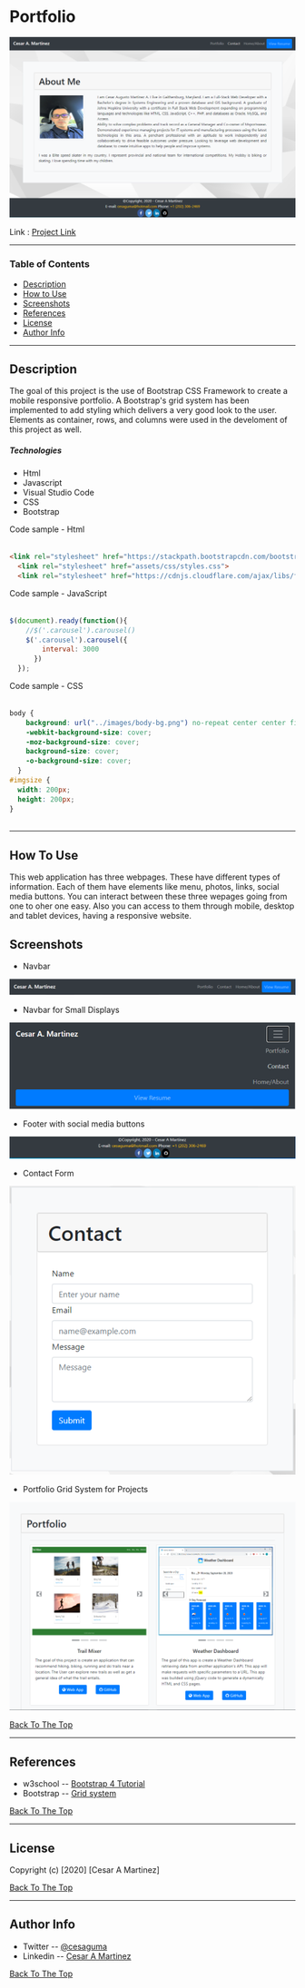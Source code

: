 # Portfolio

![picture](assets/images/Readme/PortfolioIndex.png)

Link : [Project Link](https://cesaraugustomartinez.github.io/Portfolio/)

---

### Table of Contents

- [Description](#description)
- [How to Use](#how-to-use)
- [Screenshots](#screenshots)
- [References](#references)
- [License](#license)
- [Author Info](#author-info)

---

## Description

The goal of this project is the use of Bootstrap CSS Framework to create a mobile responsive portfolio. A Bootstrap's grid system has been implemented to add styling which delivers a very good look to the user. Elements as container, rows, and columns were used in the develoment of this project as well. 

##### Technologies

- Html
- Javascript
- Visual Studio Code
- CSS
- Bootstrap

Code sample - Html

```html

<link rel="stylesheet" href="https://stackpath.bootstrapcdn.com/bootstrap/4.5.2/css/bootstrap.min.css" integrity="sha384-JcKb8q3iqJ61gNV9KGb8thSsNjpSL0n8PARn9HuZOnIxN0hoP+VmmDGMN5t9UJ0Z" crossorigin="anonymous">
  <link rel="stylesheet" href="assets/css/styles.css">
  <link rel="stylesheet" href="https://cdnjs.cloudflare.com/ajax/libs/font-awesome/4.7.0/css/font-awesome.min.css">

```

Code sample - JavaScript

```js

$(document).ready(function(){
    //$('.carousel').carousel()
    $('.carousel').carousel({
        interval: 3000
      })
  });

```

Code sample - CSS

```css

body {
    background: url("../images/body-bg.png") no-repeat center center fixed;
    -webkit-background-size: cover;
    -moz-background-size: cover;
    background-size: cover;
    -o-background-size: cover;
  }
#imgsize {
  width: 200px;
  height: 200px;
}
  
```

---

## How To Use

This web application has three webpages. These have different types of information. Each of them have elements like menu, photos, links, social media buttons. You can interact between these three wepages going from one to oher one easy. Also you can access to them through mobile, desktop and tablet devices, having a responsive website. 

## Screenshots

- Navbar

![picture](assets/images/Readme/Navbar.png)

- Navbar for Small Displays

![picture](assets/images/Readme/NavbarSm.png)

- Footer with social media buttons

![picture](assets/images/Readme/socialMedia.png)

- Contact Form

![picture](assets/images/Readme/contactForm.png)

- Portfolio Grid System for Projects 

![picture](assets/images/Readme/portfolio.png)


[Back To The Top](#Portfolio)

---

## References

- w3school -- [Bootstrap 4 Tutorial](https://www.w3schools.com/bootstrap4/)
- Bootstrap -- [Grid system](https://getbootstrap.com/docs/4.5/layout/grid/)

[Back To The Top](#Portfolio)

---

## License

Copyright (c) [2020] [Cesar A Martinez]

[Back To The Top](#Portfolio)

---

## Author Info

- Twitter -- [@cesaguma](https://twitter.com/cesaguma)
- Linkedin -- [Cesar A Martinez](https://www.linkedin.com/in/cesar-augusto-martinez-auquilla-03934a16b/)

[Back To The Top](#Portfolio)
